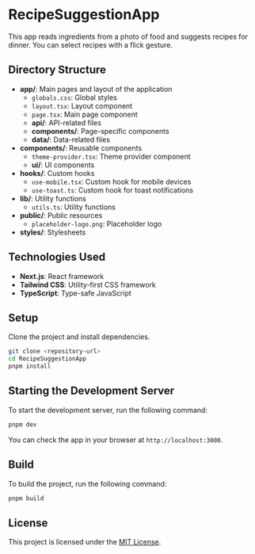 # RecipeSuggestionApp

This app reads ingredients from a photo of food and suggests recipes for dinner. You can select recipes with a flick gesture.

## Directory Structure

- **app/**: Main pages and layout of the application
  - `globals.css`: Global styles
  - `layout.tsx`: Layout component
  - `page.tsx`: Main page component
  - **api/**: API-related files
  - **components/**: Page-specific components
  - **data/**: Data-related files
- **components/**: Reusable components
  - `theme-provider.tsx`: Theme provider component
  - **ui/**: UI components
- **hooks/**: Custom hooks
  - `use-mobile.tsx`: Custom hook for mobile devices
  - `use-toast.ts`: Custom hook for toast notifications
- **lib/**: Utility functions
  - `utils.ts`: Utility functions
- **public/**: Public resources
  - `placeholder-logo.png`: Placeholder logo
- **styles/**: Stylesheets

## Technologies Used

- **Next.js**: React framework
- **Tailwind CSS**: Utility-first CSS framework
- **TypeScript**: Type-safe JavaScript

## Setup

Clone the project and install dependencies.

```sh
git clone <repository-url>
cd RecipeSuggestionApp
pnpm install
```

## Starting the Development Server

To start the development server, run the following command:

```sh
pnpm dev
```

You can check the app in your browser at `http://localhost:3000`.

## Build

To build the project, run the following command:

```sh
pnpm build
```

## License

This project is licensed under the [MIT License](./LICENSE).